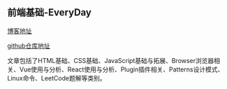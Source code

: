 ## 前端基础-EveryDay

[博客地址](https://blog.touchczy.top)

[github仓库地址](https://github.com/WindrunnerMax/EveryDay)

文章包括了HTML基础、CSS基础、JavaScript基础与拓展、Browser浏览器相关、Vue使用与分析、React使用与分析、Plugin插件相关、Patterns设计模式、Linux命令、LeetCode题解等类别。


